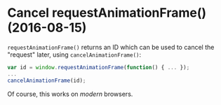 # Cancel requestAnimationFrame() (2016-08-15)

`requestAnimationFrame()` returns an ID which can be used to cancel the "request" later, using `cancelAnimationFrame()`:

```javascript
var id = window.requestAnimationFrame(function() { ... });
...
cancelAnimationFrame(id);
```

Of course, this works on _modern_ browsers.
